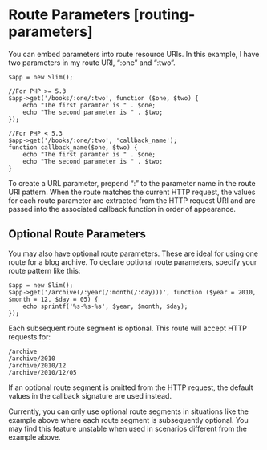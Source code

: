 # Route Parameters [routing-parameters] #

You can embed parameters into route resource URIs. In this example, I have two parameters in my route URI, “:one” and “:two”.

    $app = new Slim();

    //For PHP >= 5.3
    $app->get('/books/:one/:two', function ($one, $two) {
        echo "The first paramter is " . $one;
        echo "The second parameter is " . $two;
    });

    //For PHP < 5.3
    $app->get('/books/:one/:two', 'callback_name');
    function callback_name($one, $two) {
        echo "The first paramter is " . $one;
        echo "The second parameter is " . $two;
    }

To create a URL parameter, prepend “:” to the parameter name in the route URI pattern. When the route matches the current HTTP request, the values for each route parameter are extracted from the HTTP request URI and are passed into the associated callback function in order of appearance.

## Optional Route Parameters

You may also have optional route parameters. These are ideal for using one route for a blog archive. To declare optional route parameters, specify your route pattern like this:

    $app = new Slim();
    $app->get('/archive(/:year(/:month(/:day)))', function ($year = 2010, $month = 12, $day = 05) {
        echo sprintf('%s-%s-%s', $year, $month, $day);
    });

Each subsequent route segment is optional. This route will accept HTTP requests for:

    /archive
    /archive/2010
    /archive/2010/12
    /archive/2010/12/05

If an optional route segment is omitted from the HTTP request, the default values in the callback signature are used instead.

Currently, you can only use optional route segments in situations like the example above where each route segment is subsequently optional. You may find this feature unstable when used in scenarios different from the example above.
